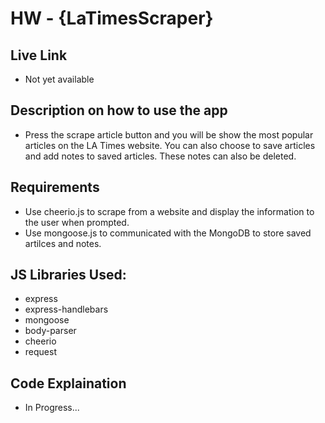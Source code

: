 # HW - {LaTimesScraper}

## Live Link 
- Not yet available

## Description on how to use the app
- Press the scrape article button and you will be show the most popular articles on the LA Times website. You can also choose to save articles and add notes to saved articles. These notes can also be deleted.

## Requirements
- Use cheerio.js to scrape from a website and display the information to the user when prompted.
- Use mongoose.js to communicated with the MongoDB to store saved artilces and notes.

## JS Libraries Used:
- express
- express-handlebars
- mongoose
- body-parser
- cheerio
- request

## Code Explaination
- In Progress...
